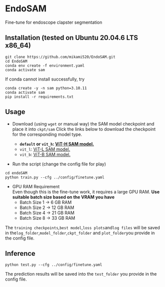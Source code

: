 <!--
 * @Author: Chris Xiao yl.xiao@mail.utoronto.ca
 * @Date: 2023-09-12 22:10:18
 * @LastEditors: Chris Xiao yl.xiao@mail.utoronto.ca
 * @LastEditTime: 2023-09-30 17:26:27
 * @FilePath: /EndoSAM/README.md
 * @Description: 
 * I Love IU
 * Copyright (c) 2023 by Chris Xiao yl.xiao@mail.utoronto.ca, All Rights Reserved. 
-->
# EndoSAM
Fine-tune for endoscope clapster segmentation

## Installation (tested on Ubuntu 20.04.6 LTS x86_64)
```
git clone https://github.com/mikami520/EndoSAM.git
cd EndoSAM
conda env create -f environment.yaml
conda activate sam
```
If conda cannot install successfully, try
 ```
conda create -y -n sam python=3.10.11
conda activate sam
pip install -r requirements.txt
```

## Usage
- Download (using ```wget``` or manual way) the SAM model checkpoint and place it into ```ckpt/sam```
Click the links below to download the checkpoint for the corresponding model type.

    - **`default` or `vit_h`: [ViT-H SAM model.](https://dl.fbaipublicfiles.com/segment_anything/sam_vit_h_4b8939.pth)**
    - `vit_l`: [ViT-L SAM model.](https://dl.fbaipublicfiles.com/segment_anything/sam_vit_l_0b3195.pth)
    - `vit_b`: [ViT-B SAM model.](https://dl.fbaipublicfiles.com/segment_anything/sam_vit_b_01ec64.pth)
- Run the script (change the config file for play)
```
cd endoSAM
python train.py --cfg ../config/finetune.yaml
```
- GPU RAM Requirement\
Even though this is the fine-tune work, it requires a large GPU RAM. **Use suitable batch size based on the VRAM you have**
    - Batch Size 1 -> 6 GB RAM
    - Batch Size 2 -> 12 GB RAM
    - Batch Size 4 -> 21 GB RAM
    - Batch Size 8 -> 33 GB RAM

The ```training checkpoints```,```best model```,```loss plots```and```log files``` will be saved in the```log_folder```,```model_folder```,```ckpt_folder``` and ```plot_folder```you provide in the config file.
## Inference
```
python test.py --cfg ../config/finetune.yaml
```
The prediction results will be saved into the ```test_folder``` you provide in the config file.
